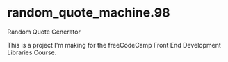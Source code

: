# random_quote_machine.98
Random Quote Generator

This is a project I'm making for the freeCodeCamp Front End Development Libraries Course.
